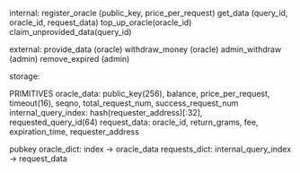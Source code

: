 internal:
  register_oracle (public_key, price_per_request)
  get_data (query_id, oracle_id, request_data)
  top_up_oracle(oracle_id)
  claim_unprovided_data(query_id)
  

external:
  provide_data (oracle)
  withdraw_money (oracle)
  admin_withdraw (admin)
  remove_expired (admin)




storage:

PRIMITIVES
oracle_data:
  public_key(256), balance, price_per_request, timeout(16), seqno, total_request_num, success_request_num
internal_query_index: 
  hash(requester_address)[:32], requested_query_id(64)
request_data:
  oracle_id, return_grams, fee, expiration_time, requester_address


pubkey
oracle_dict: index -> oracle_data
requests_dict: internal_query_index -> request_data
  
